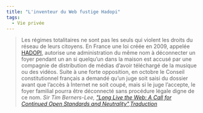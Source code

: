 ```yaml
---
title: "L'inventeur du Web fustige Hadopi"
tags:
  - Vie privée
---
```


> Les régimes totalitaires ne sont pas les seuls qui violent les droits du réseau de leurs citoyens. En France une loi créée en 2009, appelée [HADOPI](http://www.laquadrature.net/fr/HADOPI), autorise une administration du même nom à déconnecter un foyer pendant un an si quelqu’un dans la maison est accusé par une compagnie de distribution de médias d’avoir téléchargé de la musique ou des vidéos. Suite à une forte opposition, en octobre le Conseil constitutionnel français a demandé qu’un juge soit saisi du dossier avant que l’accès à Internet ne soit coupé, mais si le juge l’accepte, le foyer familial pourra être déconnecté sans procédure légale digne de ce nom.
><cite>Sir Tim Berners-Lee, ["Long Live the Web: A Call for Continued Open Standards and Neutrality"](http://www.scientificamerican.com/article/long-live-the-web/),[Traduction](http://www.framablog.org/index.php/post/2010/11/22/Longue-vie-au-web-par-tim-berners-lee)</cite>
